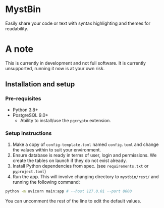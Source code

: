 # MystBin
Easily share your code or text with syntax highlighting and themes for readability.

# A note
This is currently in development and not full software.
It is currently unsupported, running it now is at your own risk.

## Installation and setup
### Pre-requisites
- Python 3.8+
- PostgreSQL 9.0+
    - Ability to install/use the `pgcrypto` extension.

### Setup instructions
1. Make a copy of `config-template.toml` named `config.toml` and change the values within to suit your environment.
2. Ensure database is ready in terms of user, login and permissions. We create the tables on launch if they do not exist already.
3. Install Python dependencies from spec. (see `requirements.txt` or `pyproject.toml`)
4. Run the app. This will involve changing directory to `mystbin/rest/` and running the following command:
```sh
python -m uvicorn main:app # --host 127.0.01 --port 8000
```
You can uncomment the rest of the line to edit the default values.